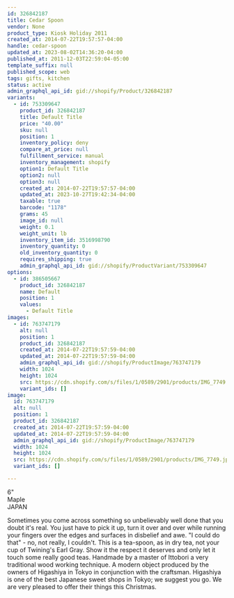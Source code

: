 ```yaml
---
id: 326842187
title: Cedar Spoon
vendor: None
product_type: Kiosk Holiday 2011
created_at: 2014-07-22T19:57:57-04:00
handle: cedar-spoon
updated_at: 2023-08-02T14:36:20-04:00
published_at: 2011-12-03T22:59:04-05:00
template_suffix: null
published_scope: web
tags: gifts, kitchen
status: active
admin_graphql_api_id: gid://shopify/Product/326842187
variants:
  - id: 753309647
    product_id: 326842187
    title: Default Title
    price: "40.00"
    sku: null
    position: 1
    inventory_policy: deny
    compare_at_price: null
    fulfillment_service: manual
    inventory_management: shopify
    option1: Default Title
    option2: null
    option3: null
    created_at: 2014-07-22T19:57:57-04:00
    updated_at: 2023-10-27T19:42:34-04:00
    taxable: true
    barcode: "1178"
    grams: 45
    image_id: null
    weight: 0.1
    weight_unit: lb
    inventory_item_id: 3516998790
    inventory_quantity: 0
    old_inventory_quantity: 0
    requires_shipping: true
    admin_graphql_api_id: gid://shopify/ProductVariant/753309647
options:
  - id: 386505667
    product_id: 326842187
    name: Default
    position: 1
    values:
      - Default Title
images:
  - id: 763747179
    alt: null
    position: 1
    product_id: 326842187
    created_at: 2014-07-22T19:57:59-04:00
    updated_at: 2014-07-22T19:57:59-04:00
    admin_graphql_api_id: gid://shopify/ProductImage/763747179
    width: 1024
    height: 1024
    src: https://cdn.shopify.com/s/files/1/0589/2901/products/IMG_7749.jpeg?v=1406073479
    variant_ids: []
image:
  id: 763747179
  alt: null
  position: 1
  product_id: 326842187
  created_at: 2014-07-22T19:57:59-04:00
  updated_at: 2014-07-22T19:57:59-04:00
  admin_graphql_api_id: gid://shopify/ProductImage/763747179
  width: 1024
  height: 1024
  src: https://cdn.shopify.com/s/files/1/0589/2901/products/IMG_7749.jpeg?v=1406073479
  variant_ids: []

---
```


6"  
Maple  
JAPAN

Sometimes you come across something so unbelievably well done that you doubt it's real. You just have to pick it up, turn it over and over while running your fingers over the edges and surfaces in disbelief and awe. "I could do that" - no, not really, I couldn't. This is a tea-spoon, as in dry tea, not your cup of Twining's Earl Gray. Show it the respect it deserves and only let it touch some really good teas. Handmade by a master of Ittobori a very traditional wood working technique. A modern object produced by the owners of Higashiya in Tokyo in conjunction with the craftsman. Higashiya is one of the best Japanese sweet shops in Tokyo; we suggest you go. We are very pleased to offer their things this Christmas.